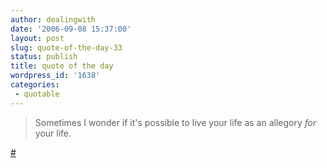 ```yaml
---
author: dealingwith
date: '2006-09-08 15:37:00'
layout: post
slug: quote-of-the-day-33
status: publish
title: quote of the day
wordpress_id: '1638'
categories:
 - quotable
---
```


> Sometimes I wonder if it's possible to live your life as an allegory _for_
your life.

[#][1]

   [1]: http://cluck1000.livejournal.com/90246.html

